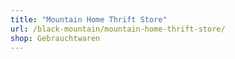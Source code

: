 ```yaml
---
title: "Mountain Home Thrift Store"
url: /black-mountain/mountain-home-thrift-store/
shop: Gebrauchtwaren
---
```

